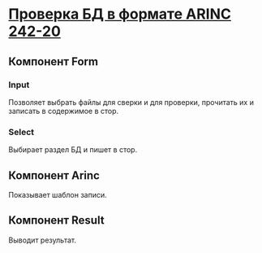 # [Проверка БД в формате ARINC 242-20](https://andrey-trofimov.github.io/arinc/)
## Компонент Form
### Input
Позволяет выбрать файлы для сверки и для проверки, прочитать их и записать в содержимое в стор.
### Select
Выбирает раздел БД и пишет в стор.
## Компонент Arinc
Показывает шаблон записи.
## Компонент Result
Выводит результат.